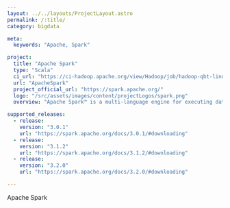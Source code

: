 ```yaml
---
layout: ../../layouts/ProjectLayout.astro
permalink: /:title/
category: bigdata

meta:
  keywords: "Apache, Spark"

project:
  title: "Apache Spark"
  type: "Scala"
  ci_url: "https://ci-hadoop.apache.org/view/Hadoop/job/hadoop-qbt-linux-ARM-trunk/"
  url: "ApacheSpark"
  project_official_url: "https://spark.apache.org/"
  logo: "/src/assets/images/content/projectLogos/spark.png"
  overview: "Apache Spark™ is a multi-language engine for executing data engineering, data science, and machine learning on single-node machines or clusters."

supported_releases:
  - release:
    version: "3.0.1"
    url: "https://spark.apache.org/docs/3.0.1/#downloading"
  - release:
    version: "3.1.2"
    url: "https://spark.apache.org/docs/3.1.2/#downloading"
  - release:
    version: "3.2.0"
    url: "https://spark.apache.org/docs/3.2.0/#downloading"

---
```


<p>Apache Spark</p>

